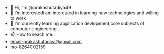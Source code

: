- 👋 Hi, I’m @prakashutadiya49
- 👀 I’m interestedi am interested in learning new technologies and willing to work
- 🌱 I’m currently learning application devlopment,core subjects of computer engineering
- 📫 How to reach me..
- email-prakashutadiya@gmail.com
- mo-8264002159


<!---
prakashutadiya49/prakashutadiya49 is a ✨ special ✨ repository because its `README.md` (this file) appears on your GitHub profile.
You can click the Preview link to take a look at your changes.
--->
